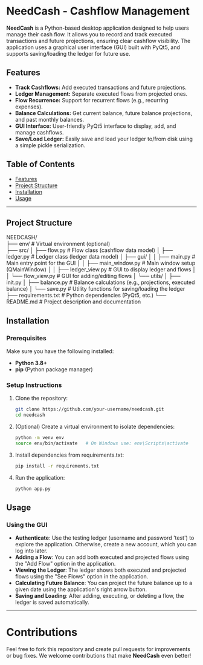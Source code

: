 # NeedCash - Cashflow Management

**NeedCash** is a Python-based desktop application designed to help users manage their cash flow. It allows you to record and track executed transactions and future projections, ensuring clear cashflow visibility. The application uses a graphical user interface (GUI) built with PyQt5, and supports saving/loading the ledger for future use.

## Features

- **Track Cashflows:** Add executed transactions and future projections.
- **Ledger Management:** Separate executed flows from projected ones.
- **Flow Recurrence:** Support for recurrent flows (e.g., recurring expenses).
- **Balance Calculations:** Get current balance, future balance projections, and past monthly balances.
- **GUI Interface:** User-friendly PyQt5 interface to display, add, and manage cashflows.
- **Save/Load Ledger:** Easily save and load your ledger to/from disk using a simple pickle serialization.

## Table of Contents

- [Features](#features)
- [Project Structure](#project-structure)
- [Installation](#installation)
- [Usage](#usage)

---

## Project Structure

NEEDCASH/ <br>├── env/ # Virtual environment (optional) <br>├── src/ │ ├── flow.py # Flow class (cashflow data model) │ ├── ledger.py # Ledger class (ledger data model) │ ├── gui/ │ │ ├── main.py # Main entry point for the GUI │ │ ├── main_window.py # Main window setup (QMainWindow) │ │ ├── ledger_view.py # GUI to display ledger and flows │ │ └── flow_view.py # GUI for adding/editing flows │ └── utils/ │ ├── init.py │ ├── balance.py # Balance calculations (e.g., projections, executed balance) │ └── save.py # Utility functions for saving/loading the ledger ├── requirements.txt # Python dependencies (PyQt5, etc.) └── README.md # Project description and documentation

## Installation

### Prerequisites

Make sure you have the following installed:
- **Python 3.8+**
- **pip** (Python package manager)

### Setup Instructions

1. Clone the repository:

   ```bash
   git clone https://github.com/your-username/needcash.git
   cd needcash
   ```

2. (Optional) Create a virtual environment to isolate dependencies:
    ```bash
    python -m venv env
    source env/bin/activate   # On Windows use: env\Scripts\activate
    ```

3. Install dependencies from requirements.txt:
    ```bash
    pip install -r requirements.txt
    ```

4. Run the application:
    ```bash
    python app.py
    ```

## Usage

### Using the GUI

* **Authenticate**: Use the testing ledger (username and password 'test') to explore the application. Otherwise, create a new account, which you can log into later.
* **Adding a Flow**: You can add both executed and projected flows using the "Add Flow" option in the application.
* **Viewing the Ledger**: The ledger shows both executed and projected flows using the "See Flows" option in the application.
* **Calculating Future Balance**: You can project the future balance up to a given date using the application's right arrow button.
* **Saving and Loading**: After adding, executing, or deleting a flow, the ledger is saved automatically.

---

# Contributions

Feel free to fork this repository and create pull requests for improvements or bug fixes. We welcome contributions that make **NeedCash** even better!
